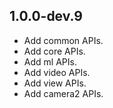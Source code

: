 ## 1.0.0-dev.9

* Add common APIs.
* Add core APIs.
* Add ml APIs.
* Add video APIs.
* Add view APIs.
* Add camera2 APIs.
